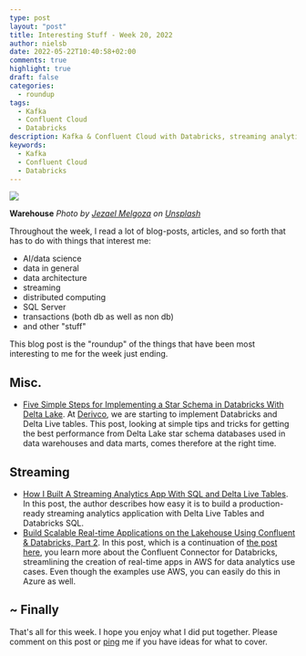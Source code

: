 ```yaml
---
type: post
layout: "post"
title: Interesting Stuff - Week 20, 2022
author: nielsb
date: 2022-05-22T10:40:58+02:00
comments: true
highlight: true
draft: false
categories:
  - roundup
tags:
  - Kafka
  - Confluent Cloud
  - Databricks
description: Kafka & Confluent Cloud with Databricks, streaming analytics with Delta Live tables & Databricks SQL, and other interesting topics!
keywords:
  - Kafka
  - Confluent Cloud
  - Databricks  
---
```


![](/images/posts/warehouse.png)

**Warehouse** *Photo by <a href="https://unsplash.com/@jezar?utm_source=unsplash&utm_medium=referral&utm_content=creditCopyText">Jezael Melgoza</a> on <a href="https://unsplash.com/?utm_source=unsplash&utm_medium=referral&utm_content=creditCopyText">Unsplash</a>*

Throughout the week, I read a lot of blog-posts, articles, and so forth that has to do with things that interest me:

* AI/data science
* data in general
* data architecture
* streaming
* distributed computing
* SQL Server
* transactions (both db as well as non db)
* and other "stuff"

This blog post is the "roundup" of the things that have been most interesting to me for the week just ending.

<!--more-->

## Misc.

* [Five Simple Steps for Implementing a Star Schema in Databricks With Delta Lake][2]. At [Derivco](/derivco), we are starting to implement Databricks and Delta Live tables. This post, looking at simple tips and tricks for getting the best performance from Delta Lake star schema databases used in data warehouses and data marts, comes therefore at the right time.

## Streaming

* [How I Built A Streaming Analytics App With SQL and Delta Live Tables][1]. In this post, the author describes how easy it is to build a production-ready streaming analytics application with Delta Live Tables and Databricks SQL.
* [Build Scalable Real-time Applications on the Lakehouse Using Confluent & Databricks, Part 2][3]. In this post, which is a continuation of [the post here][4], you learn more about the Confluent Connector for Databricks, streamlining the creation of real-time apps in AWS for data analytics use cases. Even though the examples use AWS, you can easily do this in Azure as well.

## ~ Finally

That's all for this week. I hope you enjoy what I did put together. Please comment on this post or [ping][ma] me if you have ideas for what to cover.

[ma]: mailto:niels.it.berglund@gmail.com
[mp]: https://blog.acolyer.org
[iq]: https://www.infoq.com/
[ew]: http://sqlonice.com/
[re]: http://blog.revolutionanalytics.com
[sqsk]: https://www.sqlskills.com
[mdaveyblog]: https://mdavey.wordpress.com/
[charlblog]: https://charlla.com/

[jovpop]: https://twitter.com/JovanPop_MSFT
[bobw]: https://twitter.com/bobwardms
[revod]: https://twitter.com/revodavid
[lonny]: https://twitter.com/sqL_handLe
[ewtw]: https://twitter.com/sqlOnIce
[buckw]: https://twitter.com/BuckWoodyMSFT
[mattw]: https://twitter.com/matthewwarren
[murba]: https://twitter.com/muratdemirbas
[daveda]: https://twitter.com/davidthecoder
[adcol]: https://twitter.com/adriancolyer
[jesrod]: https://twitter.com/jrdothoughts
[tomaz]: https://twitter.com/tomaz_tsql
[dataart]: https://twitter.com/dataartisans
[luis]: https://twitter.com/luis_de_sousa
[benstop]: https://twitter.com/benstopford
[conflu]: https://twitter.com/confluentinc
[tylert]: https://twitter.com/tyler_treat
[andrewng]: https://twitter.com/AndrewYNg
[lawr]: https://twitter.com/bytezn
[jue]: https://twitter.com/b0rk
[yan]: https://twitter.com/theburningmonk
[danny]: https://twitter.com/g9yuayon
[rmoff]: https://twitter.com/rmoff
[ryansw]: https://twitter.com/ryanswanstrom
[pabloc]: https://twitter.com/pabloc_ds
[mklep]: https://twitter.com/martinkl
[mdavey]: https://twitter.com/matt_davey
[jboner]: https://twitter.com/jboner
[joeduff]: https://twitter.com/funcOfJoe
[charl]: https://twitter.com/charllamprecht
[dbricks]: https://twitter.com/databricks
[adsit]: https://twitter.com/SitnikAdam
[vicky]: https://twitter.com/vickyharp
[dscentral]: https://twitter.com/DataScienceCtrl
[natemc]: https://twitter.com/natemcmaster
[ads]: https://twitter.com/azuredatastudio
[travw]: https://twitter.com/radtravis
[emilk]: https://twitter.com/IsTheArchitect
[netflx]: https://netflixtechblog.com/

[1]: https://databricks.com/blog/2022/05/19/how-i-built-a-streaming-analytics-app-with-sql-and-delta-live-tables.html
[2]: https://databricks.com/blog/2022/05/20/five-simple-steps-for-implementing-a-star-schema-in-databricks-with-delta-lake.html
[3]: https://databricks.com/blog/2022/05/17/build-scalable-real-time-applications-on-the-lakehouse-using-confluent-databricks-part-2.html
[4]: https://databricks.com/blog/2022/01/13/confluent-streaming-for-databricks-build-scalable-real-time-applications-on-the-lakehouse.html